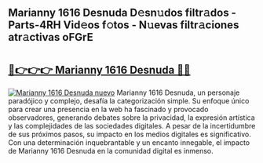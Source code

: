 ## Marianny 1616 Desnuda D𝚎sn𝚞dos filtr𝚊dos - Parts-4RH Vid𝚎os f𝚘tos - N𝚞evas filtr𝚊ciones atr𝚊ctivas oFGrE

# <h2><a href="http://mbaa8d.tromn.icu/?c=Marianny+1616+Desnuda">🔗👉👉👉 Marianny 1616 Desnuda 🔗🔗</a></h2>

[![Marianny 1616 Desnuda nuevo](https://i.imgur.com/pEAQMta.gif)](http://mbaa8d.tromn.icu/?c=Marianny+1616+Desnuda)
Marianny 1616 Desnuda, un personaje paradójico y complejo, desafía la categorización simple. Su enfoque único para crear una presencia en la web ha fascinado y provocado observadores, generando debates sobre la privacidad, la expresión artística y las complejidades de las sociedades digitales. A pesar de la incertidumbre de sus próximos pasos, su impacto en los medios digitales es significativo. Con una determinación inquebrantable y un encanto innegable, el impacto de Marianny 1616 Desnuda en la comunidad digital es inmenso.
